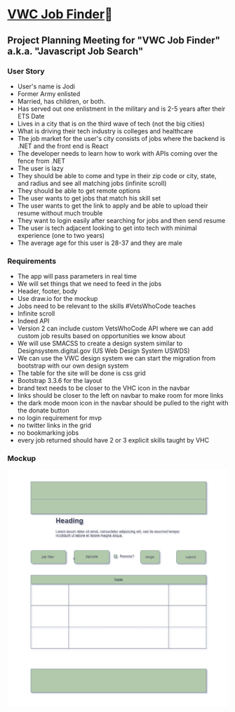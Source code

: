 # [VWC Job Finder](https://stephanlamoureux.github.io/job-search-mvp/)🔗

## Project Planning Meeting for "VWC Job Finder" a.k.a. "Javascript Job Search"

### User Story

- User's name is Jodi
- Former Army enlisted
- Married, has children, or both.
- Has served out one enlistment in the military and is 2-5 years after their ETS Date
- Lives in a city that is on the third wave of tech (not the big cities)
- What is driving their tech industry is colleges and healthcare
- The job market for the user's city consists of jobs where the backend is .NET and the front end is React
- The developer needs to learn how to work with APIs coming over the fence from .NET
- The user is lazy
- They should be able to come and type in their zip code or city, state, and radius and see all matching jobs (infinite scroll)
- They should be able to get remote options
- The user wants to get jobs that match his skill set
- The user wants to get the link to apply and be able to upload their resume without much trouble
- They want to login easily after searching for jobs and then send resume
- The user is tech adjacent looking to get into tech with minimal experience (one to two years)
- The average age for this user is 28-37 and they are male

### Requirements

- The app will pass parameters in real time
- We will set things that we need to feed in the jobs
- Header, footer, body
- Use draw.io for the mockup
- Jobs need to be relevant to the skills #VetsWhoCode teaches
- Infinite scroll
- Indeed API
- Version 2 can include custom VetsWhoCode API where we can add custom job results based on opportunities we know about
- We will use SMACSS to create a design system similar to Designsystem.digital.gov (US Web Design System USWDS)
- We can use the VWC design system we can start the migration from bootstrap with our own design system
- The table for the site will be done is css grid
- Bootstrap 3.3.6 for the layout
- brand text needs to be closer to the VHC icon in the navbar
- links should be closer to the left on navbar to make room for more links
- the dark mode moon icon in the navbar should be pulled to the right with the donate button
- no login requirement for mvp
- no twitter links in the grid
- no bookmarking jobs
- every job returned should have 2 or 3 explicit skills taught by VHC

### Mockup

![job project](images/mockup.jpg)
